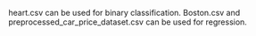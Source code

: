 heart.csv can be used for binary classification.
Boston.csv and preprocessed_car_price_dataset.csv can be used for regression.